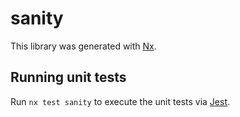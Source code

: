 # sanity

This library was generated with [Nx](https://nx.dev).

## Running unit tests

Run `nx test sanity` to execute the unit tests via [Jest](https://jestjs.io).
